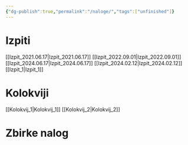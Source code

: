 ```yaml
---
{"dg-publish":true,"permalink":"/naloge/","tags":["unfinished"]}
---
```


# Izpiti
[[Izpit_2021.06.17\|Izpit_2021.06.17]]
[[Izpit_2022.09.01\|Izpit_2022.09.01]]
[[Izpit_2024.06.17\|Izpit_2024.06.17]]
[[Izpit_2024.02.12\|Izpit_2024.02.12]]
[[Izpit_1\|Izpit_1]]
# Kolokviji
[[Kolokvij_1\|Kolokvij_1]]
[[Kolokvij_2\|Kolokvij_2]]
# Zbirke nalog